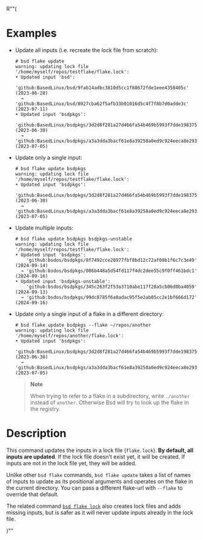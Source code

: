 R""(

# Examples

* Update all inputs (i.e. recreate the lock file from scratch):

  ```console
  # bsd flake update
  warning: updating lock file '/home/myself/repos/testflake/flake.lock':
  • Updated input 'bsd':
      'github:BasedLinux/bsd/9fab14adbc3810d5cc1f88672fde1eee4358405c' (2023-06-28)
    → 'github:BasedLinux/bsd/8927cba62f5afb33b01016d5c4f7f8b7d0adde3c' (2023-07-11)
  • Updated input 'bsdpkgs':
      'github:BasedLinux/bsdpkgs/3d2d8f281a27d466fa54b469b5993f7dde198375' (2023-06-30)
    → 'github:BasedLinux/bsdpkgs/a3a3dda3bacf61e8a39258a0ed9c924eeca8e293' (2023-07-05)
  ```

* Update only a single input:

  ```console
  # bsd flake update bsdpkgs
  warning: updating lock file '/home/myself/repos/testflake/flake.lock':
  • Updated input 'bsdpkgs':
      'github:BasedLinux/bsdpkgs/3d2d8f281a27d466fa54b469b5993f7dde198375' (2023-06-30)
    → 'github:BasedLinux/bsdpkgs/a3a3dda3bacf61e8a39258a0ed9c924eeca8e293' (2023-07-05)
  ```

* Update multiple inputs:

  ```console
  # bsd flake update bsdpkgs bsdpkgs-unstable
  warning: updating lock file '/home/myself/repos/testflake/flake.lock':
  • Updated input 'bsdpkgs':
      'github:bsdos/bsdpkgs/8f7492cce28977fbf8bd12c72af08b1f6c7c3e49' (2024-09-14)
    → 'github:bsdos/bsdpkgs/086b448a5d54fd117f4dc2dee55c9f0ff461bdc1' (2024-09-16)
  • Updated input 'bsdpkgs-unstable':
      'github:bsdos/bsdpkgs/345c263f2f53a3710abe117f28a5cb86d0ba4059' (2024-09-13)
    → 'github:bsdos/bsdpkgs/99dc8785f6a0adac95f5e2ab05cc2e1bf666d172' (2024-09-16)
  ```

* Update only a single input of a flake in a different directory:

  ```console
  # bsd flake update bsdpkgs --flake ~/repos/another
  warning: updating lock file '/home/myself/repos/another/flake.lock':
  • Updated input 'bsdpkgs':
      'github:BasedLinux/bsdpkgs/3d2d8f281a27d466fa54b469b5993f7dde198375' (2023-06-30)
    → 'github:BasedLinux/bsdpkgs/a3a3dda3bacf61e8a39258a0ed9c924eeca8e293' (2023-07-05)
  ```

  > **Note**
  >
  > When trying to refer to a flake in a subdirectory, write `./another`
  > instead of `another`.
  > Otherwise Bsd will try to look up the flake in the registry.

# Description

This command updates the inputs in a lock file (`flake.lock`).
**By default, all inputs are updated**. If the lock file doesn't exist
yet, it will be created. If inputs are not in the lock file yet, they will be added.

Unlike other `bsd flake` commands, `bsd flake update` takes a list of names of inputs
to update as its positional arguments and operates on the flake in the current directory.
You can pass a different flake-url with `--flake` to override that default.

The related command [`bsd flake lock`](@docroot@/command-ref/new-cli/bsd3-flake-lock.md)
also creates lock files and adds missing inputs, but is safer as it
will never update inputs already in the lock file.

)""
